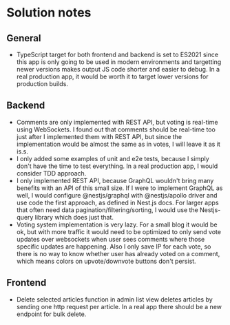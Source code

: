 # Solution notes

## General

- TypeScript target for both frontend and backend is set to ES2021 since this app is only going to be used in modern environments and targetting newer versions makes output JS code shorter and easier to debug. In a real production app, it would be worth it to target lower versions for production builds.

## Backend

- Comments are only implemented with REST API, but voting is real-time using WebSockets. I found out that comments should be real-time too just after I implemented them with REST API, but since the implementation would be almost the same as in votes, I will leave it as it is.s.
- I only added some examples of unit and e2e tests, because I simply don't have the time to test everything. In a real production app, I would consider TDD approach.
- I only implemented REST API, because GraphQL wouldn't bring many benefits with an API of this small size. If I were to implement GraphQL as well, I would configure @nestjs/graphql with @nestjs/apollo driver and use code the first approach, as defined in Nest.js docs. For larger apps that often need data pagination/filtering/sorting, I would use the Nestjs-query library which does just that.
- Voting system implementation is very lazy. For a small blog it would be ok, but with more traffic it would need to be optimized to only send vote updates over websockets when user sees comments where those specific updates are happening. Also I only save IP for each vote, so there is no way to know whether user has already voted on a comment, which means colors on upvote/downvote buttons don't persist. 

## Frontend

- Delete selected articles function in admin list view deletes articles by sending one http request per article. In a real app there should be a new endpoint for bulk delete.